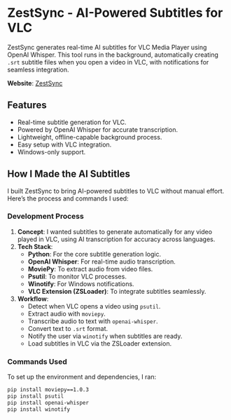 # ZestSync - AI-Powered Subtitles for VLC

ZestSync generates real-time AI subtitles for VLC Media Player using OpenAI Whisper. This tool runs in the background, automatically creating `.srt` subtitle files when you open a video in VLC, with notifications for seamless integration.

**Website**: [ZestSync](https://zestsync.netlify.app) 

## Features
- Real-time subtitle generation for VLC.
- Powered by OpenAI Whisper for accurate transcription.
- Lightweight, offline-capable background process.
- Easy setup with VLC integration.
- Windows-only support.

## How I Made the AI Subtitles

I built ZestSync to bring AI-powered subtitles to VLC without manual effort. Here’s the process and commands I used:

### Development Process
1. **Concept**: I wanted subtitles to generate automatically for any video played in VLC, using AI transcription for accuracy across languages.
2. **Tech Stack**:
   - **Python**: For the core subtitle generation logic.
   - **OpenAI Whisper**: For real-time audio transcription.
   - **MoviePy**: To extract audio from video files.
   - **Psutil**: To monitor VLC processes.
   - **Winotify**: For Windows notifications.
   - **VLC Extension (ZSLoader)**: To integrate subtitles seamlessly.
3. **Workflow**:
   - Detect when VLC opens a video using `psutil`.
   - Extract audio with `moviepy`.
   - Transcribe audio to text with `openai-whisper`.
   - Convert text to `.srt` format.
   - Notify the user via `winotify` when subtitles are ready.
   - Load subtitles in VLC via the ZSLoader extension.

### Commands Used
To set up the environment and dependencies, I ran:

```bash
pip install moviepy==1.0.3
pip install psutil
pip install openai-whisper
pip install winotify
